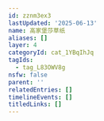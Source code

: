 ```yaml
---
id: zznm3ex3
lastUpdated: '2025-06-13'
name: 高家堡莎草纸
aliases: []
layer: 4
categoryId: cat_1YBqIhJq
tagIds:
  - tag_L83OWV8g
nsfw: false
parent: ''
relatedEntries: []
timelineEvents: []
titledLinks: []
---
```


